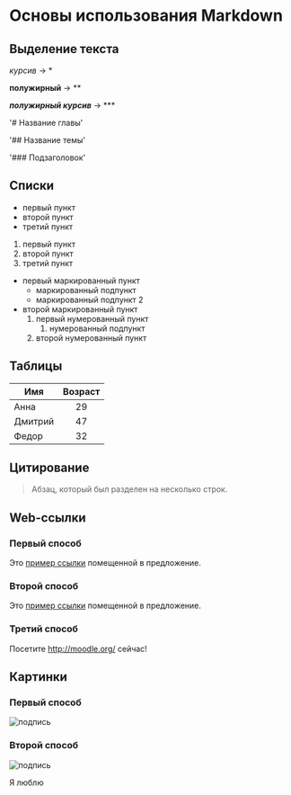 # Основы использования Markdown

## Выделение текста
*курсив* -> *

**полужирный** -> ** 

***полужирный курсив*** -> ***

'# Название главы'

'## Название темы'

'### Подзаголовок'

## Списки
* первый пункт
* второй пункт
* третий пункт

1. первый пункт
2. второй пункт
3. третий пункт

* первый маркированный пункт
  * маркированный подпункт  
  * маркированный подпункт 2 
* второй маркированный пункт 
  1. первый нумерованный пункт
     1. нумерованный подпункт  
  2. второй нумерованный пункт

## Таблицы
Имя      | Возраст
---------|:-------:
Анна     |   29
Дмитрий  |   47
Федор    |   32

## Цитирование
>Абзац, который был разделен
на несколько строк.

## Web-ссылки
### Первый способ
Это [пример ссылки][пс] помещенной в предложение.

[пс]: http://example.com/ "Дополнительное описание"

### Второй способ
Это [пример ссылки](http://example.com/ "Дополнительное описание") помещенной в предложение.

### Третий способ
Посетите <http://moodle.org/> сейчас!

## Картинки
### Первый способ
![подпись](/path/img.jpg "Дополнительное описание")

### Второй способ
![подпись][photo]

[photo]: /url/to/img.jpg "Дополнительное описание"

Я
люблю

